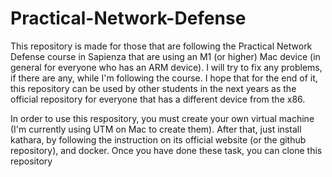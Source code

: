 # Practical-Network-Defense
This repository is made for those that are following the Practical Network Defense course in Sapienza that are using an M1 (or higher) Mac device (in general for everyone who has an ARM device). I will try to fix any problems, if there are any, while I'm following the course. I hope that for the end of it, this repository can be used by other students in the next years as the official repository for everyone that has a different device from the x86.

In order to use this respository, you must create your own virtual machine (I'm currently using UTM on Mac to create them). After that, just install kathara, by following the instruction on its official website (or the github repository), and docker. Once you have done these task, you can clone this repository
